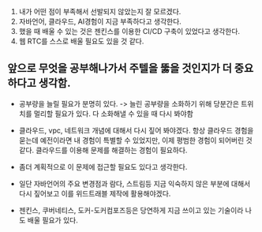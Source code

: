  1. 내가 어떤 점이 부족해서 선발되지 않았는지 잘 모르겠다. 
 2. 자바언어, 클라우드, AI경험이 지금 부족하다고 생각한다. 
 3. 했을 때 배울 수 있는 것은 젠킨스를 이용한 CI/CD 구축이 있었다고 생각한다. 
 4. 웹 RTC를 스스로 배울 필요도 있을 것 같다. 


## 앞으로 무엇을 공부해나가서 주텔을 뚫을 것인지가 더 중요하다고 생각함.

 - 공부량을 늘릴 필요가 분명히 있다. -> 늘린 공부량을 소화하기 위해 당분간은 트위치를 멀리할 필요가 있다. 다 소화해낼 수 있을 때 다시 봐야함


 - 클라우드, vpc, 네트워크 개념에 대해서 다시 짚어 봐야겠다. 항상 클라우드 경험을 묻는데 예전이라면 내 경험이 특별할 수 있었지만, 이제 평범한 경험이 되어버린 것 같다. 클라우드를 이용해 문제를 해결하는 경험이 필요하다. 


 - 좀더 계획적으로 이 문제에 접근할 필요도 있다고 생각한다. 


 - 일단 자바언어의 주요 변경점과 람다, 스트림등 지금 익숙하지 않은 부분에 대해서 다시 짚어보고 이를 위드트래블 제작에 활용해야겠다. 
 - 젠킨스, 쿠버네티스, 도커-도커컴포즈등은 당연하게 지금 쓰이고 있는 기술이라 나도 배울 필요가 있다. 
